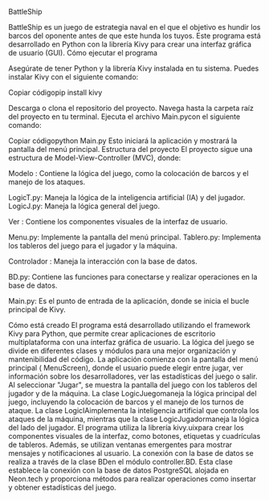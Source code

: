 BattleShip

BattleShip es un juego de estrategia naval en el que el objetivo es hundir los barcos del oponente antes de que este hunda los tuyos. Este programa está desarrollado en Python con la librería Kivy para crear una interfaz gráfica de usuario (GUI).
Cómo ejecutar el programa

Asegúrate de tener Python y la librería Kivy instalada en tu sistema. Puedes instalar Kivy con el siguiente comando:

Copiar códigopip install kivy

Descarga o clona el repositorio del proyecto.
Navega hasta la carpeta raíz del proyecto en tu terminal.
Ejecuta el archivo Main.pycon el siguiente comando:

Copiar códigopython Main.py
Esto iniciará la aplicación y mostrará la pantalla del menú principal.
Estructura del proyecto
El proyecto sigue una estructura de Model-View-Controller (MVC), donde:

Modelo : Contiene la lógica del juego, como la colocación de barcos y el manejo de los ataques.

LogicT.py: Maneja la lógica de la inteligencia artificial (IA) y del jugador.
LogicJ.py: Maneja la lógica general del juego.


Ver : Contiene los componentes visuales de la interfaz de usuario.

Menu.py: Implemente la pantalla del menú principal.
Tablero.py: Implementa los tableros del juego para el jugador y la máquina.


Controlador : Maneja la interacción con la base de datos.

BD.py: Contiene las funciones para conectarse y realizar operaciones en la base de datos.


Main.py: Es el punto de entrada de la aplicación, donde se inicia el bucle principal de Kivy.

Cómo está creado
El programa está desarrollado utilizando el framework Kivy para Python, que permite crear aplicaciones de escritorio multiplataforma con una interfaz gráfica de usuario. La lógica del juego se divide en diferentes clases y módulos para una mejor organización y mantenibilidad del código.
La aplicación comienza con la pantalla del menú principal ( MenuScreen), donde el usuario puede elegir entre jugar, ver información sobre los desarrolladores, ver las estadísticas del juego o salir. Al seleccionar "Jugar", se muestra la pantalla del juego con los tableros del jugador y de la máquina.
La clase LogicJuegomaneja la lógica principal del juego, incluyendo la colocación de barcos y el manejo de los turnos de ataque. La clase LogicIAimplementa la inteligencia artificial que controla los ataques de la máquina, mientras que la clase LogicJugadormaneja la lógica del lado del jugador.
El programa utiliza la librería kivy.uixpara crear los componentes visuales de la interfaz, como botones, etiquetas y cuadrículas de tableros. Además, se utilizan ventanas emergentes para mostrar mensajes y notificaciones al usuario.
La conexión con la base de datos se realiza a través de la clase BDen el módulo controller.BD. Esta clase establece la conexión con la base de datos PostgreSQL alojada en Neon.tech y proporciona métodos para realizar operaciones como insertar y obtener estadísticas del juego.